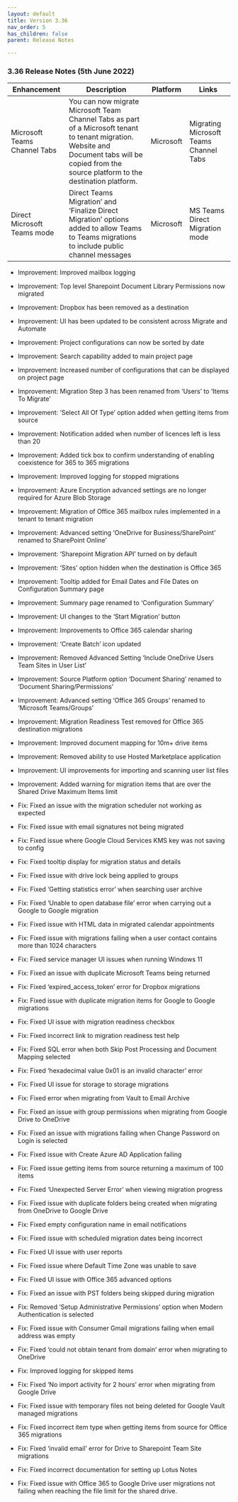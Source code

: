 ```yaml
---
layout: default
title: Version 3.36
nav_order: 5
has_children: false
parent: Release Notes

---
```


### 3.36 Release Notes (5th June 2022)

| Enhancement | Description | Platform | Links |
| --- | --- | --- | --- |
| Microsoft Teams Channel Tabs | You can now migrate Microsoft Team Channel Tabs as part of a Microsoft tenant to tenant migration. Website and Document tabs will be copied from the source platform to the destination platform. | Microsoft |	Migrating Microsoft Teams Channel Tabs | 
Direct Microsoft Teams mode | Direct Teams Migration’ and ‘Finalize Direct Migration’ options added to allow Teams to Teams migrations to include public channel messages | Microsoft | MS Teams Direct Migration mode | 

* Improvement: Improved mailbox logging
* Improvement: Top level Sharepoint Document Library Permissions now migrated
* Improvement: Dropbox has been removed as a destination
* Improvement: UI has been updated to be consistent across Migrate and Automate
* Improvement: Project configurations can now be sorted by date
* Improvement: Search capability added to main project page
* Improvement: Increased number of configurations that can be displayed on project page
* Improvement: Migration Step 3 has been renamed from ‘Users’ to ‘Items To Migrate’
* Improvement: ‘Select All Of Type’ option added when getting items from source
* Improvement: Notification added when number of licences left is less than 20
* Improvement: Added tick box to confirm understanding of enabling coexistence for 365 to 365 migrations
* Improvement: Improved logging for stopped migrations
* Improvement: Azure Encryption advanced settings are no longer required for Azure Blob Storage
* Improvement: Migration of Office 365 mailbox rules implemented in a tenant to tenant migration
* Improvement: Advanced setting ‘OneDrive for Business/SharePoint’ renamed to SharePoint Online’
* Improvement: ‘Sharepoint Migration API’ turned on by default
* Improvement: ‘Sites’ option hidden when the destination is Office 365
* Improvement: Tooltip added for Email Dates and File Dates on Configuration Summary page
* Improvement: Summary page renamed to ‘Configuration Summary’
* Improvement: UI changes to the ‘Start Migration’ button
* Improvement: Improvements to Office 365 calendar sharing
* Improvement: ‘Create Batch’ icon updated
* Improvement: Removed Advanced Setting ‘Include OneDrive Users Team Sites in User List’
* Improvement: Source Platform option ‘Document Sharing’ renamed to ‘Document Sharing/Permissions’
* Improvement: Advanced setting ‘Office 365 Groups’ renamed to ‘Microsoft Teams/Groups’
* Improvement: Migration Readiness Test removed for Office 365 destination migrations
* Improvement: Improved document mapping for 10m+ drive items
* Improvement: Removed ability to use Hosted Marketplace application
* Improvement: UI improvements for importing and scanning user list files
* Improvement: Added warning for migration items that are over the Shared Drive Maximum Items limit

* Fix: Fixed an issue with the migration scheduler not working as expected
* Fix: Fixed issue with email signatures not being migrated
* Fix: Fixed issue where Google Cloud Services KMS key was not saving to config
* Fix: Fixed tooltip display for migration status and details
* Fix: Fixed issue with drive lock being applied to groups
* Fix: Fixed ‘Getting statistics error’ when searching user archive
* Fix: Fixed ‘Unable to open database file’ error when carrying out a Google to Google migration
* Fix: Fixed issue with HTML data in migrated calendar appointments 
* Fix: Fixed issue with migrations failing when a user contact contains more than 1024 characters
* Fix: Fixed service manager UI issues when running Windows 11
* Fix: Fixed an issue with duplicate Microsoft Teams being returned
* Fix: Fixed ‘expired_access_token’ error for Dropbox migrations
* Fix: Fixed issue with duplicate migration items for Google to Google migrations
* Fix: Fixed UI issue with migration readiness checkbox
* Fix: Fixed incorrect link to migration readiness test help
* Fix: Fixed SQL error when both Skip Post Processing and Document Mapping selected
* Fix: Fixed ‘hexadecimal value 0x01 is an invalid character’ error
* Fix: Fixed UI issue for storage to storage migrations
* Fix: Fixed error when migrating from Vault to Email Archive
* Fix: Fixed an issue with group permissions when migrating from Google Drive to OneDrive
* Fix: Fixed an issue with migrations failing when Change Password on Login is selected
* Fix: Fixed issue with Create Azure AD Application failing
* Fix: Fixed issue getting items from source returning a maximum of 100 items
* Fix: Fixed ‘Unexpected Server Error’ when viewing migration progress
* Fix: Fixed issue with duplicate folders being created when migrating from OneDrive to Google Drive
* Fix: Fixed empty configuration name in email notifications
* Fix: Fixed issue with scheduled migration dates being incorrect
* Fix: Fixed UI issue with user reports
* Fix: Fixed issue where Default Time Zone was unable to save
* Fix: Fixed UI issue with Office 365 advanced options
* Fix: Fixed an issue with PST folders being skipped during migration
* Fix: Removed ‘Setup Administrative Permissions’ option when Modern Authentication is selected
* Fix: Fixed issue with Consumer Gmail migrations failing when email address was empty
* Fix: Fixed ‘could not obtain tenant from domain’ error when migrating to OneDrive
* Fix: Improved logging for skipped items
* Fix: Fixed ‘No import activity for 2 hours’ error when migrating from Google Drive
* Fix: Fixed issue with temporary files not being deleted for Google Vault managed migrations
* Fix: Fixed incorrect item type when getting items from source for Office 365 migrations
* Fix: Fixed ‘invalid email’ error for Drive to Sharepoint Team Site migrations
* Fix: Fixed incorrect documentation for setting up Lotus Notes
* Fix: Fixed issue with Office 365 to Google Drive user migrations not failing when reaching the file limit for the shared drive.
